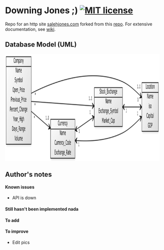# Downing Jones ;) [![MIT license](https://img.shields.io/badge/license-MIT-lightgrey.svg)](https://raw.githubusercontent.com/qirh/jones/master/LICENSE)
Repo for an http site [salehjones.com](http://salehjones.com) forked from this [repo](https://github.com/kelvinhe273/IDB-Group7). For extensive documentation, see [wiki](https://github.com/kelvinhe273/IDB-Group7/wiki).

## Database Model (UML)

<div style="text-align:center"><img src="UML.png" height = "350" width="950"></div>

## Author's notes
#### Known issues
* API is down
#### Still hasn't been implemented nada
#### To add
#### To improve
* Edit pics